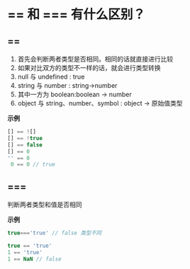 # == 和 === 有什么区别？

## ==
1. 首先会判断两者类型是否相同。相同的话就直接进行比较
2. 如果对比双方的类型不一样的话，就会进行类型转换
3. null 与 undefined : true
4. string 与 number : string->number
5. 其中一方为 boolean:boolean -> number
6. object 与 string、number、symbol : object -> 原始值类型

**示例**
```js
[] == ![] 
[] == !true
[] == false
[] == 0
'' == 0
 0 == 0 // true
```

## ===
判断两者类型和值是否相同

**示例**
```js
true==='true' // false 类型不同

true == 'true'
1 == 'true'
1 == NaN // false
```